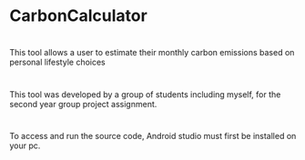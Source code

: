 # CarbonCalculator
#
This tool allows a user to estimate their monthly carbon emissions based on personal lifestyle choices
#
This tool was developed by a group of students including myself, for the second year group project assignment. 
#
To access and run the source code, Android studio must first be installed on your pc.

